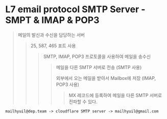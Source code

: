 # L7 email protocol SMTP Server - SMPT & IMAP & POP3

> 메일의 발신과 수신을 담당하는 서버
>
> > 25, 587, 465 포트 사용
> >
> > > SMTP, IMAP, POP3 프로토콜을 사용하여 메일을 송수신
> > >
> > > > 메일을 다른 SMTP 서버로 전송 (SMTP 사용)
> > > >
> > > > 외부에서 오는 메일을 받아서 Mailbox에 저장 (IMAP, POP3 사용)
> > > >
> > > > > MX 레코드에 등록하여 메일을 다른 SMTP 서버로 전파할 수 있다.

```txt
mailhyuil@dep.team -> cloudflare SMTP server -> mailhyuil@gmail.com
```
